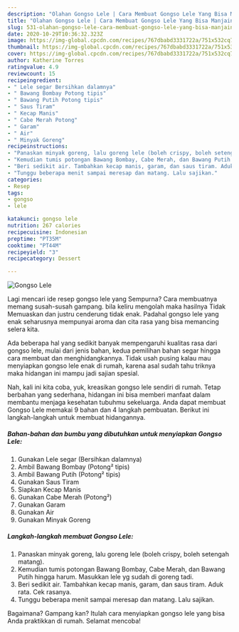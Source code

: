 ```yaml
---
description: "Olahan Gongso Lele | Cara Membuat Gongso Lele Yang Bisa Manjain Lidah"
title: "Olahan Gongso Lele | Cara Membuat Gongso Lele Yang Bisa Manjain Lidah"
slug: 531-olahan-gongso-lele-cara-membuat-gongso-lele-yang-bisa-manjain-lidah
date: 2020-10-29T10:36:32.323Z
image: https://img-global.cpcdn.com/recipes/767dbabd3331722a/751x532cq70/gongso-lele-foto-resep-utama.jpg
thumbnail: https://img-global.cpcdn.com/recipes/767dbabd3331722a/751x532cq70/gongso-lele-foto-resep-utama.jpg
cover: https://img-global.cpcdn.com/recipes/767dbabd3331722a/751x532cq70/gongso-lele-foto-resep-utama.jpg
author: Katherine Torres
ratingvalue: 4.9
reviewcount: 15
recipeingredient:
- " Lele segar Bersihkan dalamnya"
- " Bawang Bombay Potong tipis"
- " Bawang Putih Potong tipis"
- " Saus Tiram"
- " Kecap Manis"
- " Cabe Merah Potong"
- " Garam"
- " Air"
- " Minyak Goreng"
recipeinstructions:
- "Panaskan minyak goreng, lalu goreng lele (boleh crispy, boleh setengah matang)."
- "Kemudian tumis potongan Bawang Bombay, Cabe Merah, dan Bawang Putih hingga harum. Masukkan lele yg sudah di goreng tadi."
- "Beri sedikit air. Tambahkan kecap manis, garam, dan saus tiram. Aduk rata. Cek rasanya."
- "Tunggu beberapa menit sampai meresap dan matang. Lalu sajikan."
categories:
- Resep
tags:
- gongso
- lele

katakunci: gongso lele 
nutrition: 267 calories
recipecuisine: Indonesian
preptime: "PT35M"
cooktime: "PT44M"
recipeyield: "3"
recipecategory: Dessert

---
```



![Gongso Lele](https://img-global.cpcdn.com/recipes/767dbabd3331722a/751x532cq70/gongso-lele-foto-resep-utama.jpg)

Lagi mencari ide resep gongso lele yang Sempurna? Cara membuatnya memang susah-susah gampang. bila keliru mengolah maka hasilnya Tidak Memuaskan dan justru cenderung tidak enak. Padahal gongso lele yang enak seharusnya mempunyai aroma dan cita rasa yang bisa memancing selera kita.



Ada beberapa hal yang sedikit banyak mempengaruhi kualitas rasa dari gongso lele, mulai dari jenis bahan, kedua pemilihan bahan segar hingga cara membuat dan menghidangkannya. Tidak usah pusing kalau mau menyiapkan gongso lele enak di rumah, karena asal sudah tahu triknya maka hidangan ini mampu jadi sajian spesial.


Nah, kali ini kita coba, yuk, kreasikan gongso lele sendiri di rumah. Tetap berbahan yang sederhana, hidangan ini bisa memberi manfaat dalam membantu menjaga kesehatan tubuhmu sekeluarga. Anda dapat membuat Gongso Lele memakai 9 bahan dan 4 langkah pembuatan. Berikut ini langkah-langkah untuk membuat hidangannya.

<!--inarticleads1-->

##### Bahan-bahan dan bumbu yang dibutuhkan untuk menyiapkan Gongso Lele:

1. Gunakan  Lele segar (Bersihkan dalamnya)
1. Ambil  Bawang Bombay (Potong² tipis)
1. Ambil  Bawang Putih (Potong² tipis)
1. Gunakan  Saus Tiram
1. Siapkan  Kecap Manis
1. Gunakan  Cabe Merah (Potong²)
1. Gunakan  Garam
1. Gunakan  Air
1. Gunakan  Minyak Goreng




<!--inarticleads2-->

##### Langkah-langkah membuat Gongso Lele:

1. Panaskan minyak goreng, lalu goreng lele (boleh crispy, boleh setengah matang).
1. Kemudian tumis potongan Bawang Bombay, Cabe Merah, dan Bawang Putih hingga harum. Masukkan lele yg sudah di goreng tadi.
1. Beri sedikit air. Tambahkan kecap manis, garam, dan saus tiram. Aduk rata. Cek rasanya.
1. Tunggu beberapa menit sampai meresap dan matang. Lalu sajikan.




Bagaimana? Gampang kan? Itulah cara menyiapkan gongso lele yang bisa Anda praktikkan di rumah. Selamat mencoba!
